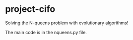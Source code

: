 # project-cifo

Solving the N-queens problem with evolutionary algorithms!


The main code is in the nqueens.py file.